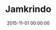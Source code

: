 ---
layout: inner
position: left
title: 'Jamkrindo'
lead_text: 'Worked on a team to program the backend and the frontend functionality of the system.'
tags: ['SQL Server', 'PHP', 'Yii 2', 'HTML', 'CSS', 'jQuery']
featured_image: '/img/posts/jamkrindo.png'
date: 2015-11-01 00:00:00
categories: ['Web Development']
project_link: ''
button_icon: ''
button_text: ''
order: 8
visible: 1
company: 'Aditya Arta Abadi, PT'
---
